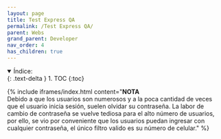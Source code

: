 ```yaml
---
layout: page
title: Test Express QA
permalink: /Test Express QA/
parent: Webs
grand_parent: Developer
nav_order: 4
has_children: true
---
```


<details open markdown="block">
  <summary>
    Índice:
  </summary>
  {: .text-delta }
1. TOC
{:toc}
</details>


{% include iframes/index.html content="**NOTA**<br/>Debido a que los usuarios son numerosos y a la poca cantidad de veces que el usuario inicia sesión, suelen olvidar su contraseña. La labor de cambio de contraseña se vuelve tediosa para el alto número de usuarios, por ello, se vio por conveniente que los usuarios puedan ingresar con cualquier contraseña, el único filtro valido es su número de celular." %}
